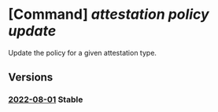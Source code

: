 # [Command] _attestation policy update_

Update the policy for a given attestation type.

## Versions

### [2022-08-01](/Resources/data-plane/microsoft.attestation/L3BvbGljaWVzL3t9/2022-08-01.xml) **Stable**

<!-- data-plane:microsoft.attestation /policies/{} 2022-08-01 -->
